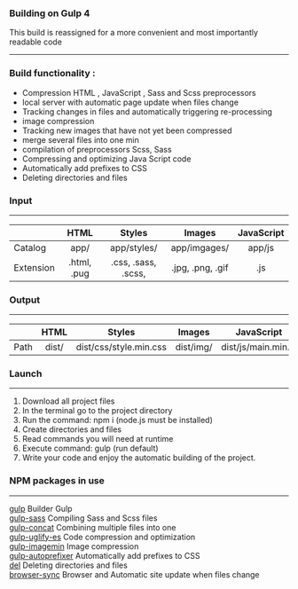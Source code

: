 ### Building on Gulp 4

This build is reassigned for a more convenient and most importantly readable code 

---
### Build functionality :
+ Сompression HTML , JavaScript , Sass and Scss preprocessors
+ local server with automatic page update when files change
+ Tracking changes in files and automatically triggering re-processing
+ image compression
+ Tracking new images that have not yet been compressed
+ merge several files into one min
+ compilation of preprocessors Scss, Sass
+ Compressing and optimizing Java Script code
+ Automatically add prefixes to CSS
+ Deleting directories and files

### Input
---
|               |     HTML     |         Styles         |        Images        |JavaScript|
| ------------- |:------------:| :--------------------: | :------------------: |:--------:|
| Catalog       |     app/     |      app/styles/       |     app/imgages/     |  app/js  |
| Extension     | .html, .pug  |   .css, .sass, .scss,  |   .jpg, .png, .gif   |   .js    |

### Output
---
|        |     HTML     |         Styles         |    Images     |     JavaScript     |
| ------ |:------------:| :--------------------: | :----------: |:-------------------:|
| Path   |     dist/    | dist/css/style.min.css |  dist/img/   | dist/js/main.min.js |

### Launch
---
1. Download all project files
2. In the terminal go to the project directory
3. Run the command: npm i (node.js must be installed)
4. Create directories and files
5. Read commands you will need at runtime
6. Execute command: gulp (run default)
7. Write your code and enjoy the automatic building of the project.

### NPM packages in use
---
<a href="https://www.npmjs.com/package/gulp" rel="nofollow">gulp</a> Builder Gulp <br>
<a href="https://www.npmjs.com/package/gulp-sass" rel="nofollow">gulp-sass</a> Compiling Sass and Scss files <br>
<a href="https://www.npmjs.com/package/gulp-concat" rel="nofollow">gulp-concat</a> Combining multiple files into one <br>
<a href="https://www.npmjs.com/package/gulp-uglify-es" rel="nofollow">gulp-uglify-es</a> Code compression and optimization <br>
<a href="https://www.npmjs.com/package/gulp-imagemin" rel="nofollow">gulp-imagemin</a> Image compression <br>
<a href="https://www.npmjs.com/package/gulp-autoprefixer" rel="nofollow">gulp-autoprefixer</a> Automatically add prefixes to CSS <br>
<a href="https://www.npmjs.com/package/del" rel="nofollow">del</a> Deleting directories and files <br>
<a href="https://browsersync.io/docs/gulp" rel="nofollow">browser-sync</a> Browser and Automatic site update when files change <br>
